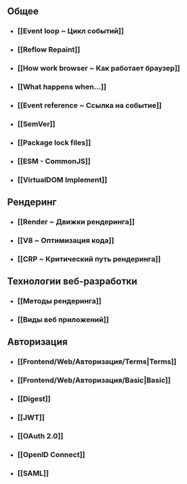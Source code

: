 ## Общее
- ### [[Event loop ~ Цикл событий]]
- ### [[Reflow Repaint]]
- ### [[How work browser ~ Как работает браузер]]
- ### [[What happens when...]]
- ### [[Event reference ~ Ссылка на событие]]
- ### [[SemVer]]
- ### [[Package lock files]]
- ### [[ESM - CommonJS]]
- ### [[VirtualDOM Implement]]
## Рендеринг
- ### [[Render ~ Движки рендеринга]]
- ### [[V8 ~ Оптимизация кода]]
- ### [[CRP ~ Критический путь рендеринга]]
## Технологии веб-разработки
- ### [[Методы рендеринга]]
- ### [[Виды веб приложений]]
## Авторизация
- ### [[Frontend/Web/Авторизация/Terms|Terms]]
- ### [[Frontend/Web/Авторизация/Basic|Basic]]
- ### [[Digest]]
- ### [[JWT]]
- ### [[OAuth 2.0]]
- ### [[OpenID Connect]]
- ### [[SAML]]